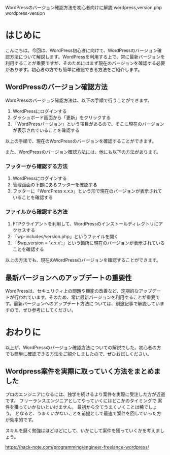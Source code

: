 WordPressのバージョン確認方法を初心者向けに解説
wordpress,version,php
wordpress-version

# はじめに
こんにちは。今回は、WordPress初心者に向けて、WordPressのバージョン確認方法について解説します。WordPressを利用する上で、常に最新バージョンを利用することが重要ですが、そのためにはまず現在のバージョンを確認する必要があります。初心者の方でも簡単に確認できる方法をご紹介します。

## WordPressのバージョン確認方法

WordPressのバージョン確認方法は、以下の手順で行うことができます。

1. WordPressにログインする
2. ダッシュボード画面から「更新」をクリックする
3. 「WordPressバージョン」という項目があるので、そこに現在のバージョンが表示されていることを確認する

以上の手順で、現在のWordPressのバージョンを確認することができます。

また、WordPressのバージョン確認方法には、他にも以下の方法があります。

### フッターから確認する方法

1. WordPressにログインする
2. 管理画面の下部にあるフッターを確認する
3. フッターに「WordPress x.x.x」という形で現在のバージョンが表示されていることを確認する

### ファイルから確認する方法

1. FTPクライアントを利用して、WordPressのインストールディレクトリにアクセスする
2. 「wp-includes/version.php」というファイルを開く
3. 「$wp_version = 'x.x.x';」という箇所に現在のバージョンが表示されていることを確認する

以上の方法でも、現在のWordPressのバージョンを確認することができます。

## 最新バージョンへのアップデートの重要性

WordPressは、セキュリティ上の問題や機能の改善など、定期的なアップデートが行われています。そのため、常に最新バージョンを利用することが重要です。最新バージョンへのアップデート方法については、別途記事で解説していますので、ぜひ参考にしてください。

# おわりに
以上が、WordPressのバージョン確認方法についての解説でした。初心者の方でも簡単に確認できる方法をご紹介しましたので、ぜひお試しください。

## Wordpress案件を実際に取っていく方法をまとめました
プロのエンジニアになるには、独学を続けるより案件を実際に受注した方が近道です。
フリーランスエンジニアとしてやっていくにはどこかのタイミングで
案件を獲っていかないといけません。
最初から全てうまくいくことは稀でしょう。
となると、うまくいかないことを前提として最速で案件を回していった方が効率的です。

スキルを磨く勉強はほどほどにして、いかにして案件を獲っていくかを考えましょう。

https://hack-note.com/programming/engineer-freelance-wordpress/

